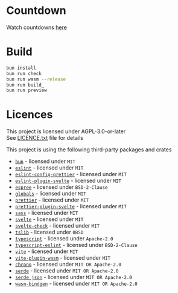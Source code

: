 <!--
Copyright 2024 sby1ce

SPDX-License-Identifier: AGPL-3.0-or-later
-->

# Countdown

Watch countdowns [here](https://sby1ce.github.io/countdown-timers/)

# Build

```bash
bun install
bun run check
bun run wasm --release
bun run build_
bun run preview
```

# Licences

This project is licensed under AGPL-3.0-or-later \
See [LICENCE.txt](https://github.com/sby1ce/countdown-timers/blob/main/LICENCE.txt) file for details

This project is using the following third-party packages and crates

- [`bun`](https://bun.sh/) - licensed under `MIT`
- [`eslint`](https://eslint.org/) - licensed under `MIT`
- [`eslint-config-prettier`](https://www.npmjs.com/package/eslint-config-prettier) - licensed under `MIT`
- [`eslint-plugin-svelte`](https://sveltejs.github.io/eslint-plugin-svelte/) - licensed under `MIT`
- [`espree`](https://www.npmjs.com/package/espree) - licensed under `BSD-2-Clause`
- [`globals`](https://www.npmjs.com/package/globals) - licensed under `MIT`
- [`prettier`](https://prettier.io/) - licensed under `MIT`
- [`prettier-plugin-svelte`](https://www.npmjs.com/package/prettier-plugin-svelte) - licensed under `MIT`
- [`sass`](https://sass-lang.com/) - licensed under `MIT`
- [`svelte`](https://svelte.dev/) - licensed under `MIT`
- [`svelte-check`](https://www.npmjs.com/package/svelte-check) - licensed under `MIT`
- [`tslib`](https://www.typescriptlang.org/) - licensed under `0BSD`
- [`typescript`](https://www.typescriptlang.org/) - licensed under `Apache-2.0`
- [`typescript-eslint`](https://typescript-eslint.io/) - licensed under `BSD-2-Clause`
- [`vite`](https://vitejs.dev/) - licensed under `MIT`
- [`vite-plugin-wasm`](https://www.npmjs.com/package/vite-plugin-wasm) - licensed under `MIT`
- [`chrono`](https://crates.io/crates/chrono) - licensed under `MIT OR Apache-2.0`
- [`serde`](https://serde.rs/) - licensed under `MIT OR Apache-2.0`
- [`serde_json`](https://crates.io/crates/serde_json) - licensed under `MIT OR Apache-2.0`
- [`wasm-bindgen`](https://rustwasm.github.io/) - licensed under `MIT OR Apache-2.0`
